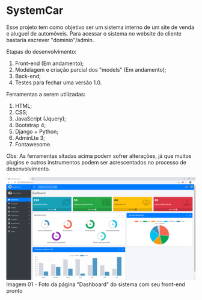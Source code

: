 <h1>SystemCar</h1>

Esse projeto tem como objetivo ser um sistema interno de um site de venda e aluguel de automóveis. Para acessar o sistema no website do cliente bastaria escrever "dominio"/admin.

Etapas do desenvolvimento:</br>
1) Front-end (Em andamento);</br>
2) Modelagem e criação parcial dos "models" (Em andamento);</br>
3) Back-end;</br>
4) Testes para fechar uma versão 1.0.</br>

Ferramentas a serem utilizadas:
1) HTML;
2) CSS;
3) JavaScript (Jquery);
4) Bootstrap 4;
5) Django + Python;
6) AdminLte 3;
7) Fontawesome.

Obs: As ferramentas sitadas acima podem sofrer alterações, já que muitos plugins e outros instrumentos podem ser acrescentados no processo de desenvolvimento.

![Image description](https://github.com/CalebePrates/systemcar/blob/master/prints/primeiroPrint.PNG)
Imagem 01 - Foto da página "Dashboard" do sistema com seu front-end pronto
